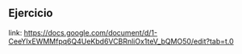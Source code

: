 

## Ejercicio

link: https://docs.google.com/document/d/1-CeeYIxEWMMfpq6Q4UeKbd6VCBRnliOx1teV_bQMO50/edit?tab=t.0



